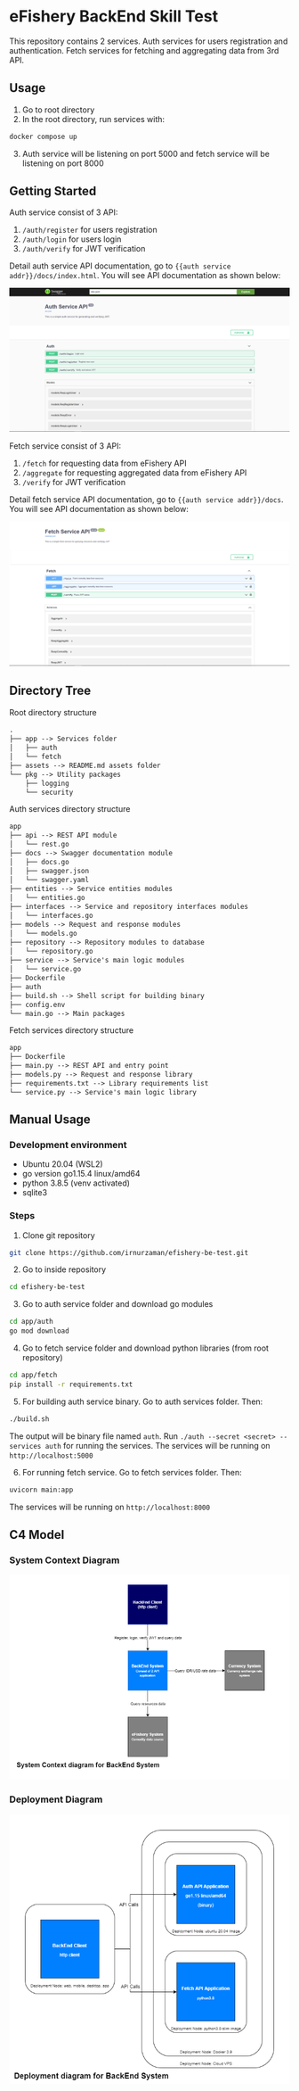# eFishery BackEnd Skill Test
This repository contains 2 services. Auth services for users registration and authentication. Fetch services for fetching and aggregating data from 3rd API.

## Usage
1. Go to root directory
2. In the root directory, run services with:
```sh
docker compose up
```
3. Auth service will be listening on port 5000 and fetch service will be listening on port 8000

## Getting Started
Auth service consist of 3 API:

1. `/auth/register` for users registration
2. `/auth/login` for users login
3. `/auth/verify` for JWT verification

Detail auth service API documentation, go to `{{auth service addr}}/docs/index.html`. You will see API documentation as shown below:

![auth service API](https://github.com/irnurzaman/efishery-be-test/blob/documentation/assets/auth-service-documentation.png?raw=true)

Fetch service consist of 3 API:
1. `/fetch` for requesting data from eFishery API
2. `/aggregate` for requesting aggregated data from eFishery API
3. `/verify` for JWT verification

Detail fetch service API documentation, go to `{{auth service addr}}/docs`. You will see API documentation as shown below:

![fetch service API](https://github.com/irnurzaman/efishery-be-test/blob/documentation/assets/fetch-service-documentation.png?raw=true)

## Directory Tree
Root directory structure

```
.
├── app --> Services folder
│   ├── auth 
│   └── fetch
├── assets --> README.md assets folder
└── pkg --> Utility packages
    ├── logging
    └── security
```

Auth services directory structure
```
app
├── api --> REST API module
│   └── rest.go
├── docs --> Swagger documentation module
│   ├── docs.go
│   ├── swagger.json
│   └── swagger.yaml
├── entities --> Service entities modules
│   └── entities.go
├── interfaces --> Service and repository interfaces modules
│   └── interfaces.go
├── models --> Request and response modules
│   └── models.go
├── repository --> Repository modules to database
│   └── repository.go
├── service --> Service's main logic modules
│   └── service.go
├── Dockerfile
├── auth
├── build.sh --> Shell script for building binary
├── config.env
└── main.go --> Main packages
```

Fetch services directory structure
```
app
├── Dockerfile
├── main.py --> REST API and entry point
├── models.py --> Request and response library
├── requirements.txt --> Library requirements list
└── service.py --> Service's main logic library
```

## Manual Usage
### Development environment
- Ubuntu 20.04 (WSL2)
- go version go1.15.4 linux/amd64
- python 3.8.5 (venv activated)
- sqlite3

### Steps
1. Clone git repository
```sh
git clone https://github.com/irnurzaman/efishery-be-test.git
```

2. Go to inside repository
```sh
cd efishery-be-test
```

3. Go to auth service folder and download go modules
```sh
cd app/auth
go mod download
```

4. Go to fetch service folder and download python libraries (from root repository)
```sh
cd app/fetch
pip install -r requirements.txt
```

5. For building auth service binary. Go to auth services folder. Then:
```sh
./build.sh
```
The output will be binary file named `auth`. Run `./auth --secret <secret> --services auth` for running the services. The services will be running on `http://localhost:5000`

6. For running fetch service. Go to fetch services folder. Then:
```sh
uvicorn main:app
```
 The services will be running on `http://localhost:8000`

 ## C4 Model
 ### System Context Diagram
 ![system context diagram](https://github.com/irnurzaman/efishery-be-test/blob/documentation/assets/system-context-diagram.png?raw=true)
 ### Deployment Diagram
 ![deployment diagram](https://github.com/irnurzaman/efishery-be-test/blob/documentation/assets/deployment-diagram.png?raw=true)